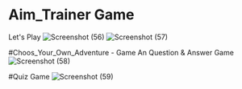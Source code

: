 # Aim_Trainer Game
Let's Play
![Screenshot (56)](https://github.com/1223karthik21/Aim_Trainer/assets/104613056/a6b0f6f4-6087-45e0-8f9a-524f64a5172d)
![Screenshot (57)](https://github.com/1223karthik21/Aim_Trainer/assets/104613056/9916f134-5353-41a8-a5f9-f7554a27ad1a)

#Choos_Your_Own_Adventure - Game
An Question & Answer Game
![Screenshot (58)](https://github.com/1223karthik21/Aim_Trainer/assets/104613056/3773883a-339e-4437-af94-0d684cb9d916)

#Quiz Game 
![Screenshot (59)](https://github.com/1223karthik21/Aim_Trainer/assets/104613056/6c526892-b2e2-4c25-844a-b1e642da2b4b)

